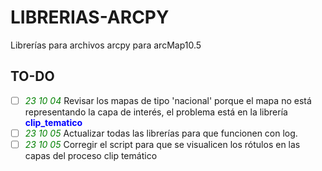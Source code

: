 # LIBRERIAS-ARCPY

Librerías para archivos arcpy para arcMap10.5

## TO-DO

- [ ] <span style="color: green">*23 10 04*</span> Revisar los mapas de tipo 'nacional' porque el mapa no está representando la capa de interés, el problema está en la librería <span style="color: blue">**clip_tematico**</span>
- [ ] <span style="color: green">*23 10 05*</span> Actualizar todas las librerías para que funcionen con log.
- [ ] <span style="color: green">*23 10 05*</span> Corregir el script para que se visualicen los rótulos en las capas del proceso clip temático